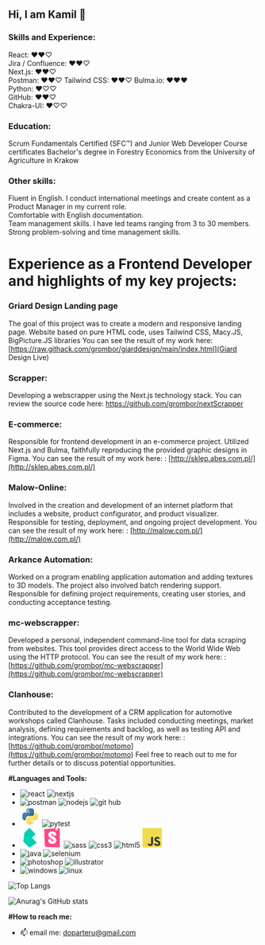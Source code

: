 ## Hi, I am Kamil 🤗

### Skills and Experience:
React: ❤❤♡  
Jira / Confluence: ❤❤♡  
Next.js: ❤❤♡  
Postman: ❤❤♡
Tailwind CSS: ❤❤♡
Bulma.io: ❤❤❤  
Python: ❤♡♡  
GitHub: ❤❤♡  
Chakra-UI: ❤♡♡  

### Education:

Scrum Fundamentals Certified (SFC™) and Junior Web Developer Course certificates
Bachelor's degree in Forestry Economics from the University of Agriculture in Krakow

### Other skills:

Fluent in English. I conduct international meetings and create content as a Product Manager in my current role.  
Comfortable with English documentation.  
Team management skills. I have led teams ranging from 3 to 30 members.  
Strong problem-solving and time management skills.  

# Experience as a Frontend Developer and highlights of my key projects:

### Griard Design Landing page
The goal of this project was to create a modern and responsive landing page. Website based on pure HTML code, uses Tailwind CSS, Macy.JS, BigPicture.JS libraries
You can see the result of my work here: [https://raw.githack.com/grombor/giarddesign/main/index.html](Giard Design Live)

### Scrapper:
Developing a webscrapper using the Next.js technology stack.  You can review the source code here: 
https://github.com/grombor/nextScrapper

### E-commerce:
Responsible for frontend development in an e-commerce project. Utilized Next.js and Bulma, faithfully reproducing the provided graphic designs in Figma.  You can see the result of my work here: : [http://sklep.abes.com.pl/](http://sklep.abes.com.pl/)

### Malow-Online:
Involved in the creation and development of an internet platform that includes a website, product configurator, and product visualizer. Responsible for testing, deployment, and ongoing project development.  You can see the result of my work here: : [http://malow.com.pl/](http://malow.com.pl/)

### Arkance Automation:
Worked on a program enabling application automation and adding textures to 3D models. The project also involved batch rendering support. Responsible for defining project requirements, creating user stories, and conducting acceptance testing.

### mc-webscrapper:
Developed a personal, independent command-line tool for data scraping from websites. This tool provides direct access to the World Wide Web using the HTTP protocol.  You can see the result of my work here: : [https://github.com/grombor/mc-webscrapper](https://github.com/grombor/mc-webscrapper)

### Clanhouse:
Contributed to the development of a CRM application for automotive workshops called Clanhouse. Tasks included conducting meetings, market analysis, defining requirements and backlog, as well as testing API and integrations.  You can see the result of my work here: : [https://github.com/grombor/motomo](https://github.com/grombor/motomo)
Feel free to reach out to me for further details or to discuss potential opportunities.   

**#Languages and Tools:**

- <img src="https://cdn.jsdelivr.net/gh/devicons/devicon/icons/react/react-original.svg" alt="react" width="40" height="40" /> <img src="https://cdn.jsdelivr.net/gh/devicons/devicon/icons/nextjs/nextjs-original-wordmark.svg" alt="nextjs" width="40" height="40"  />
- <img src="https://www.vectorlogo.zone/logos/getpostman/getpostman-icon.svg" alt="postman" width="40" height="40"/> <img src="https://cdn.jsdelivr.net/gh/devicons/devicon/icons/npm/npm-original-wordmark.svg" alt="nodejs" width="40" height="40"/> <img src="https://cdn.jsdelivr.net/gh/devicons/devicon/icons/github/github-original.svg"  alt="git hub" width="40" height="40"/>
- <img src="https://github.com/devicons/devicon/blob/master/icons/python/python-original.svg" alt="python" width="40" height="40" /> <img src="https://cdn.jsdelivr.net/gh/devicons/devicon/icons/pytest/pytest-original-wordmark.svg" alt="pytest" width="40" height="40" />
- <img src="https://github.com/devicons/devicon/blob/master/icons/bulma/bulma-plain.svg" alt="bulma" width="40" height="40"/> <img src="https://github.com/devicons/devicon/blob/master/icons/storybook/storybook-original.svg" alt="storybook" width="40" height="40"/> <img src="https://cdn.jsdelivr.net/gh/devicons/devicon/icons/sass/sass-original.svg" alt="sass" width="40" height="40"/> <img src="https://cdn.jsdelivr.net/gh/devicons/devicon/icons/css3/css3-original.svg" alt="css3" width="40" height="40"/> <img src="https://cdn.jsdelivr.net/gh/devicons/devicon/icons/html5/html5-original.svg" alt="html5" width="40" height="40"/> <img src="https://raw.githubusercontent.com/devicons/devicon/master/icons/javascript/javascript-original.svg" alt="javascript" width="40" height="40"/>
- <img src="https://cdn.jsdelivr.net/gh/devicons/devicon/icons/java/java-original.svg" alt="java" width="40" height="40" /> <img src="https://raw.githubusercontent.com/detain/svg-logos/780f25886640cef088af994181646db2f6b1a3f8/svg/selenium-logo.svg" alt="selenium" width="40" height="40"/>
- <img src="https://cdn.jsdelivr.net/gh/devicons/devicon/icons/photoshop/photoshop-line.svg" alt="photoshop" width="40" height="40" /> <img src="https://cdn.jsdelivr.net/gh/devicons/devicon/icons/illustrator/illustrator-line.svg" alt="illustrator" width="40" height="40" />
- <img src="https://cdn.jsdelivr.net/gh/devicons/devicon/icons/windows8/windows8-original.svg" alt="windows" width="40" height="40"/> <img src="https://cdn.jsdelivr.net/gh/devicons/devicon/icons/linux/linux-original.svg" alt="linux" width="40" height="40"/>

![Top Langs](https://github-readme-stats.vercel.app/api/top-langs/?username=grombor&hide_progress=true&theme=radical)

![Anurag's GitHub stats](https://github-readme-stats.vercel.app/api?username=grombor&show_icons=true&theme=radical)

**#How to reach me:**

- 📫 email me: doparteru@gmail.com
